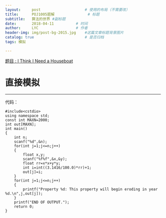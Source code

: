 ```yaml
---
layout:     post   				    # 使用的布局（不需要改）
title:      POJ1005题解 				# 标题 
subtitle:   算法的世界 #副标题
date:       2018-04-11			# 时间
author:     LYC					# 作者
header-img: img/post-bg-2015.jpg 	#这篇文章标题背景图片
catalog: true 						# 是否归档
tags: 模拟

---
```


[题目 : I Think I Need a Houseboat ](http://poj.org/problem?id=1005)

# 直接模拟

-----

代码：

```
#include<cstdio>
using namespace std;
const int MAXN=2000;
int out[MAXN];
int main()
{
    int n;
    scanf("%d",&n);
    for(int j=1;j<=n;j++)
    {
        float x,y;
        scanf("%f%f",&x,&y);
        float rr=x*x+y*y;
        int i=int((3.1416/100.0)*rr)+1;
        out[j]=i;
    }
    for(int j=1;j<=n;j++)
    {
        printf("Property %d: This property will begin eroding in year %d.\n",j,out[j]);
    }
    printf("END OF OUTPUT.");
    return 0;
}
```
